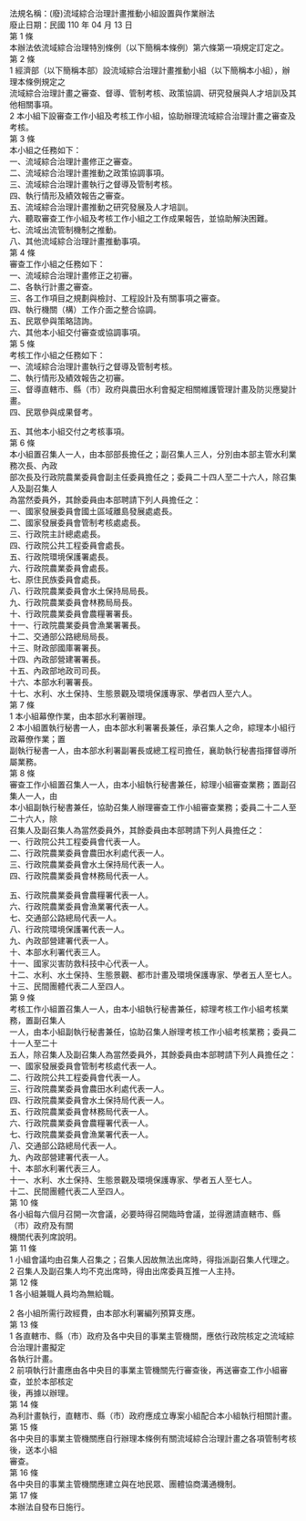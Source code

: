 法規名稱：(廢)流域綜合治理計畫推動小組設置與作業辦法  
廢止日期：民國 110 年 04 月 13 日  
第 1 條  
本辦法依流域綜合治理特別條例（以下簡稱本條例）第六條第一項規定訂定之。  
第 2 條  
1 經濟部（以下簡稱本部）設流域綜合治理計畫推動小組（以下簡稱本小組），辦理本條例規定之  
流域綜合治理計畫之審查、督導、管制考核、政策協調、研究發展與人才培訓及其他相關事項。  
2 本小組下設審查工作小組及考核工作小組，協助辦理流域綜合治理計畫之審查及考核。  
第 3 條  
本小組之任務如下：  
一、流域綜合治理計畫修正之審查。  
二、流域綜合治理計畫推動之政策協調事項。  
三、流域綜合治理計畫執行之督導及管制考核。  
四、執行情形及績效報告之審查。  
五、流域綜合治理計畫推動之研究發展及人才培訓。  
六、聽取審查工作小組及考核工作小組之工作成果報告，並協助解決困難。  
七、流域出流管制機制之推動。  
八、其他流域綜合治理計畫推動事項。  
第 4 條  
審查工作小組之任務如下：  
一、流域綜合治理計畫修正之初審。  
二、各執行計畫之審查。  
三、各工作項目之規劃與檢討、工程設計及有關事項之審查。  
四、執行機關（構）工作介面之整合協調。  
五、民眾參與策略諮詢。  
六、其他本小組交付審查或協調事項。  
第 5 條  
考核工作小組之任務如下：  
一、流域綜合治理計畫執行之督導及管制考核。  
二、執行情形及績效報告之初審。  
三、督導直轄市、縣（市）政府與農田水利會擬定相關維護管理計畫及防災應變計畫。  
四、民眾參與成果督考。  


五、其他本小組交付之考核事項。  
第 6 條  
本小組置召集人一人，由本部部長擔任之；副召集人三人，分別由本部主管水利業務次長、內政  
部次長及行政院農業委員會副主任委員擔任之；委員二十四人至二十六人，除召集人及副召集人  
為當然委員外，其餘委員由本部聘請下列人員擔任之：  
一、國家發展委員會國土區域離島發展處處長。  
二、國家發展委員會管制考核處處長。  
三、行政院主計總處處長。  
四、行政院公共工程委員會處長。  
五、行政院環境保護署處長。  
六、行政院農業委員會處長。  
七、原住民族委員會處長。  
八、行政院農業委員會水土保持局局長。  
九、行政院農業委員會林務局局長。  
十、行政院農業委員會農糧署署長。  
十一、行政院農業委員會漁業署署長。  
十二、交通部公路總局局長。  
十三、財政部國庫署署長。  
十四、內政部營建署署長。  
十五、內政部地政司司長。  
十六、本部水利署署長。  
十七、水利、水土保持、生態景觀及環境保護專家、學者四人至六人。  
第 7 條  
1 本小組幕僚作業，由本部水利署辦理。  
2 本小組置執行秘書一人，由本部水利署署長兼任，承召集人之命，綜理本小組行政幕僚作業；置  
副執行秘書一人，由本部水利署副署長或總工程司擔任，襄助執行秘書指揮督導所屬業務。  
第 8 條  
審查工作小組置召集人一人，由本小組執行秘書兼任，綜理小組審查業務；置副召集人一人，由  
本小組副執行秘書兼任，協助召集人辦理審查工作小組審查業務；委員二十二人至二十六人，除  
召集人及副召集人為當然委員外，其餘委員由本部聘請下列人員擔任之：  
一、行政院公共工程委員會代表一人。  
二、行政院農業委員會農田水利處代表一人。  
三、行政院農業委員會水土保持局代表一人。  
四、行政院農業委員會林務局代表一人。  


五、行政院農業委員會農糧署代表一人。  
六、行政院農業委員會漁業署代表一人。  
七、交通部公路總局代表一人。  
八、行政院環境保護署代表一人。  
九、內政部營建署代表一人。  
十、本部水利署代表三人。  
十一、國家災害防救科技中心代表一人。  
十二、水利、水土保持、生態景觀、都市計畫及環境保護專家、學者五人至七人。  
十三、民間團體代表二人至四人。  
第 9 條  
考核工作小組置召集人一人，由本小組執行秘書兼任，綜理考核工作小組考核業務，置副召集人  
一人，由本小組副執行秘書兼任，協助召集人辦理考核工作小組考核業務；委員二十一人至二十  
五人，除召集人及副召集人為當然委員外，其餘委員由本部聘請下列人員擔任之：  
一、國家發展委員會管制考核處代表一人。  
二、行政院公共工程委員會代表一人。  
三、行政院農業委員會農田水利處代表一人。  
四、行政院農業委員會水土保持局代表一人。  
五、行政院農業委員會林務局代表一人。  
六、行政院農業委員會農糧署代表一人。  
七、行政院農業委員會漁業署代表一人。  
八、交通部公路總局代表一人。  
九、內政部營建署代表一人。  
十、本部水利署代表三人。  
十一、水利、水土保持、生態景觀及環境保護專家、學者五人至七人。  
十二、民間團體代表二人至四人。  
第 10 條  
各小組每六個月召開一次會議，必要時得召開臨時會議，並得邀請直轄市、縣（市）政府及有關  
機關代表列席說明。  
第 11 條  
1 小組會議均由召集人召集之；召集人因故無法出席時，得指派副召集人代理之。  
2 召集人及副召集人均不克出席時，得由出席委員互推一人主持。  
第 12 條  
1 各小組兼職人員均為無給職。  


2 各小組所需行政經費，由本部水利署編列預算支應。  
第 13 條  
1 各直轄市、縣（市）政府及各中央目的事業主管機關，應依行政院核定之流域綜合治理計畫擬定  
各執行計畫。  
2 前項執行計畫應由各中央目的事業主管機關先行審查後，再送審查工作小組審查，並於本部核定  
後，再據以辦理。  
第 14 條  
為利計畫執行，直轄市、縣（市）政府應成立專案小組配合本小組執行相關計畫。  
第 15 條  
各中央目的事業主管機關應自行辦理本條例有關流域綜合治理計畫之各項管制考核後，送本小組  
審查。  
第 16 條  
各中央目的事業主管機關應建立與在地民眾、團體協商溝通機制。  
第 17 條  
本辦法自發布日施行。  



